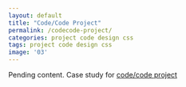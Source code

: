 ```yaml
---
layout: default
title: "Code/Code Project"
permalink: /codecode-project/
categories: project code design css
tags: project code design css
image: '03'
---
```

Pending content. Case study for [code/code project](http://www.nicholasfrota.com/codecode)